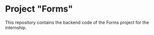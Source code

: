 # Project "Forms"

This repository contains the backend code of the Forms project for the internship.
